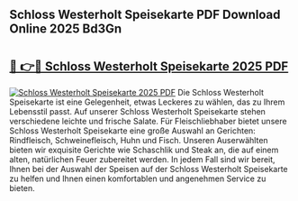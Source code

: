## Schloss Westerholt Speisekarte PDF Download Online 2025 Bd3Gn

# <h2><a href="http://gc68yx.nevu.top/?p=Schloss+Westerholt+Speisekarte">🔗 👉🔴 Schloss Westerholt Speisekarte 2025 PDF</a></h2>

[![Schloss Westerholt Speisekarte 2025 PDF](https://i.imgur.com/dBaPXMq.png)](http://gc68yx.nevu.top/?p=Schloss+Westerholt+Speisekarte)
Die Schloss Westerholt Speisekarte ist eine Gelegenheit, etwas Leckeres zu wählen, das zu Ihrem Lebensstil passt. Auf unserer Schloss Westerholt Speisekarte stehen verschiedene leichte und frische Salate. Für Fleischliebhaber bietet unsere Schloss Westerholt Speisekarte eine große Auswahl an Gerichten: Rindfleisch, Schweinefleisch, Huhn und Fisch. Unseren Auserwählten bieten wir exquisite Gerichte wie Schaschlik und Steak an, die auf einem alten, natürlichen Feuer zubereitet werden. In jedem Fall sind wir bereit, Ihnen bei der Auswahl der Speisen auf der Schloss Westerholt Speisekarte zu helfen und Ihnen einen komfortablen und angenehmen Service zu bieten.
